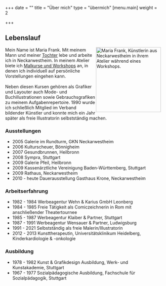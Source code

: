 +++
date = ""
title = "Über mich"
type = "übermich"
[menu.main]
weight = 2

+++
## Lebenslauf
<p>
<img src="/images/about.jpg" alt="Maria Frank, Künstlerin aus Neckarwestheim in ihrem Atelier während eines Workshops." style="float:right;width:auto;height:210px;">


Mein Name ist Maria Frank. Mit meinem Mann und meiner <a href="https://www.facebook.com/ArtCommissionsSabrinaFrank/?hc_ref=ARR9arXFIz3T4Er-GgksNx6qDZwJypIJJEXeZtxddSoqpGK_FbNH8HO1ToS0nVWu1iU&fref=nf" title="Weiterleitung zu der externen Facebook-Seite für Auftragsarbeiten (Bleistiftzeichnungen) von Sabrina Frank">Tochter</a> lebe und arbeite ich in Neckarwestheim. In meinem Atelier biete ich <a href="https://www.lesarts-mariafrank.de/service/workshops/" title="Weiterleitung zu den Angeboten &ldquo;Malkurse und Workshops&rdquo; dieser Website">Malkurse und Workshops</a> an, in denen ich individuell auf persönliche Vorstellungen eingehen kann.
<br>
<br>
Neben diesen Kursen gehören als Grafiker und Layouter auch Mode- und Buchillustrationen sowie Gebrauchsgrafiken zu meinem Aufgabenrepertoire. 1990 wurde ich schließlich Mitglied im Verband bildender Künstler und konnte mich ein Jahr später als freie Illustratorin selbstständig machen.
</p>

### Ausstellungen

* 2005 Galerie im Rundturm, GKN Neckarwestheim
* 2006 Kulturscheuer, Bönnigheim
* 2007 Gesundbrunnen, Heilbronn
* 2008 Sympra, Stuttgart
* 2009 Galerie Pfeil, Heilbronn
* 2009 Kassenärztliche Vereinigung Baden-Württemberg, Stuttgart
* 2009 Rathaus, Neckarwestheim
* 2010 - heute Dauerausstellung Gasthaus Krone, Neckarwestheim

### Arbeitserfahrung

* 1982 - 1984 Werbeagentur Wehn & Karius GmbH Leonberg
* 1984 - 1985 Freie Tätigkeit als Comiczeichnerin in Rom mit anschließender Theatertournee
* 1985 - 1987 Werbeagentur Klaiber & Partner, Stuttgart
* 1987 - 1991 Werbeagentur Wensauer & Partner, Ludwigsburg
* 1991 - 2021 Selbstständig als freie Malerin/Illustratorin
* 2012 - 2013 Kunsttherapeutin, Universitätsklinikum Heidelberg, Kinderkardiologie & -onkologie

### Ausbildung

* 1978 - 1982 Kunst & Grafikdesign Ausbildung, Werk- und Kunstakademie, Stuttgart
* 1967 - 1977 Sozialpädagogische Ausbildung, Fachschule für Sozialpädagogik, Stuttgart
